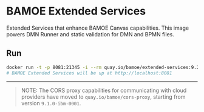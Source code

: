 # BAMOE Extended Services

Extended Services that enhance BAMOE Canvas capabilities. This image powers DMN Runner and static validation for DMN and BPMN files.

## Run

```bash
docker run -t -p 8081:21345 -i --rm quay.io/bamoe/extended-services:9.2.0-ibm-0004
# BAMOE Extended Services will be up at http://localhost:8081
```

---


> NOTE: The CORS proxy capabilities for communicating with cloud providers have moved to `quay.io/bamoe/cors-proxy`, starting from version `9.1.0-ibm-0001`.